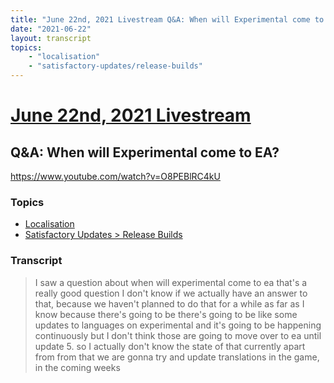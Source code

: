 ```yaml
---
title: "June 22nd, 2021 Livestream Q&A: When will Experimental come to EA?"
date: "2021-06-22"
layout: transcript
topics:
    - "localisation"
    - "satisfactory-updates/release-builds"
---
```

# [June 22nd, 2021 Livestream](../2021-06-22.md)
## Q&A: When will Experimental come to EA?
https://www.youtube.com/watch?v=O8PEBlRC4kU

### Topics
* [Localisation](../topics/localisation.md)
* [Satisfactory Updates > Release Builds](../topics/satisfactory-updates/release-builds.md)

### Transcript

> I saw a question about when will experimental come to ea that's a really good question I don't know if we actually have an answer to that, because we haven't planned to do that for a while as far as I know because there's going to be there's going to be like some updates to languages on experimental and it's going to be happening continuously but I don't think those are going to move over to ea until update 5. so I actually don't know the state of that currently apart from from that we are gonna try and update translations in the game, in the coming weeks
